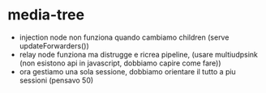 # media-tree

- injection node non funziona quando cambiamo children (serve updateForwarders())
- relay node funziona ma distrugge e ricrea pipeline, (usare multiudpsink (non esistono api in javascript, dobbiamo capire come fare))
- ora gestiamo una sola sessione, dobbiamo orientare il tutto a piu sessioni (pensavo 50)
